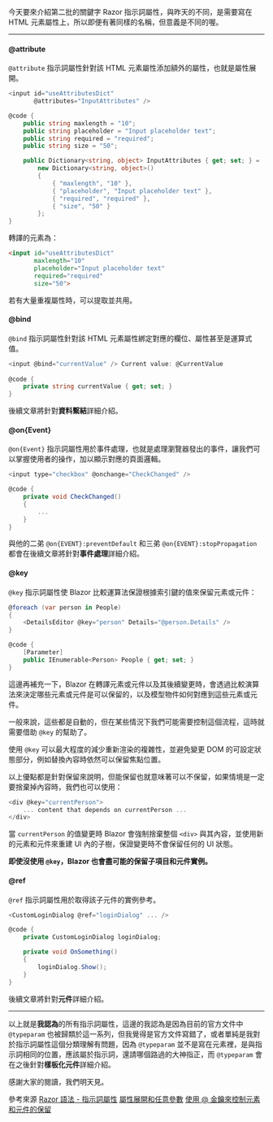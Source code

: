 今天要來介紹第二批的關鍵字 Razor 指示詞屬性，與昨天的不同，是需要寫在 HTML 元素屬性上，所以即便有著同樣的名稱，但意義是不同的喔。

---

#### @attribute

`@attribute` 指示詞屬性針對該 HTML 元素屬性添加額外的屬性，也就是屬性展開。

```csharp
<input id="useAttributesDict"
       @attributes="InputAttributes" />

@code {
    public string maxlength = "10";
    public string placeholder = "Input placeholder text";
    public string required = "required";
    public string size = "50";

    public Dictionary<string, object> InputAttributes { get; set; } =
        new Dictionary<string, object>()
        {
            { "maxlength", "10" },
            { "placeholder", "Input placeholder text" },
            { "required", "required" },
            { "size", "50" }
        };
}
```

轉譯的元素為：

```html
<input id="useAttributesDict"
       maxlength="10"
       placeholder="Input placeholder text"
       required="required"
       size="50">
```

若有大量重複屬性時，可以提取並共用。

#### @bind

`@bind` 指示詞屬性針對該 HTML 元素屬性綁定對應的欄位、屬性甚至是運算式值。

```csharp
<input @bind="currentValue" /> Current value: @CurrentValue
  
@code {
    private string currentValue { get; set; }
}
```

後續文章將針對**資料繫結**詳細介紹。

#### @on{Event}

`@on{Event}` 指示詞屬性用於事件處理，也就是處理瀏覽器發出的事件，讓我們可以掌握使用者的操作，加以顯示對應的頁面邏輯。

```csharp
<input type="checkbox" @onchange="CheckChanged" />

@code {
    private void CheckChanged()
    {
        ...
    }
}
```

與他的二弟 `@on{EVENT}:preventDefault` 和三弟 `@on{EVENT}:stopPropagation` 都會在後續文章將針對**事件處理**詳細介紹。

#### @key

`@key` 指示詞屬性使 Blazor 比較運算法保證根據索引鍵的值來保留元素或元件：

```csharp
@foreach (var person in People)
{
    <DetailsEditor @key="person" Details="@person.Details" />
}

@code {
    [Parameter]
    public IEnumerable<Person> People { get; set; }
}
```

這邊再補充一下，Blazor 在轉譯元素或元件以及其後續變更時，會透過比較演算法來決定哪些元素或元件是可以保留的，以及模型物件如何對應到這些元素或元件。

一般來說，這些都是自動的，但在某些情況下我們可能需要控制這個流程，這時就需要借助 `@key` 的幫助了。

使用 `@key` 可以最大程度的減少重新渲染的複雜性，並避免變更 DOM 的可設定狀態部分，例如替換內容時依然可以保留焦點位置。

以上優點都是針對保留來說明，但能保留也就意味著可以不保留，如果情境是一定要捨棄掉內容時，我們也可以使用：

```csharp
<div @key="currentPerson">
    ... content that depends on currentPerson ...
</div>
```

當 `currentPerson` 的值變更時 Blazor 會強制捨棄整個 `<div>` 與其內容，並使用新的元素和元件來重建 UI 內的子樹，保證變更時不會保留任何的 UI 狀態。

**即使沒使用 `@key`，Blazor 也會盡可能的保留子項目和元件實例。**

#### @ref

`@ref` 指示詞屬性用於取得該子元件的實例參考。

```csharp
<CustomLoginDialog @ref="loginDialog" ... />

@code {
    private CustomLoginDialog loginDialog;

    private void OnSomething()
    {
        loginDialog.Show();
    }
}
```

後續文章將針對**元件**詳細介紹。

---

以上就是**我認為**的所有指示詞屬性，這邊的我認為是因為目前的官方文件中 `@typeparam` 也被歸類於這一系列，但我覺得是官方文件寫錯了，或者單純是我對於指示詞屬性這個分類理解有問題，因為 `@typeparam` 並不是寫在元素裡，是與指示詞相同的位置，應該屬於指示詞，還請哪個路過的大神指正，而 `@typeparam` 會在之後針對**樣板化元件**詳細介紹。

感謝大家的閱讀，我們明天見。

參考來源
[Razor 語法 - 指示詞屬性]
[屬性展開和任意參數]
[使用 @ 金鑰來控制元素和元件的保留]

[Razor 語法 - 指示詞屬性]: https://docs.microsoft.com/zh-tw/aspnet/core/mvc/views/razor?view=aspnetcore-3.1#directive-attributes
[屬性展開和任意參數]: https://docs.microsoft.com/zh-tw/aspnet/core/blazor/components/?view=aspnetcore-3.1#attribute-splatting-and-arbitrary-parameters
[使用 @ 金鑰來控制元素和元件的保留]: https://docs.microsoft.com/zh-tw/aspnet/core/blazor/components/?view=aspnetcore-3.1#use-key-to-control-the-preservation-of-elements-and-components